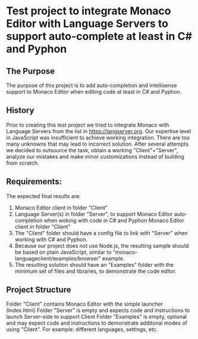# Test project to integrate Monaco Editor with Language Servers to support auto-complete at least in C# and Pyphon
## The Purpose
The purpose of this project is to add auto-completion and intellisense support to Monaco Editor when editing code at least in C# and Pyphon.

## History
Prior to creating this test project we tried to integrate Monaco with Language Servers from the list in https://langserver.org.
Our expertise level in JavaScript was insufficient to achieve working integration. 
There are too many unknowns that may lead to incorrect solution.
After several attempts we decided to outsource the task, obtain a working "Client"+"Server", analyze our mistakes and make minor customizations instead of building from scratch.

## Requirements: 
The expected final results are:
1. Monaco Editor client in folder "Client"
2. Language Server(s) in folder "Server", to support Monaco Editor auto-completion when woking with code in C# and Pyphon Monaco Editor client in folder "Client"
3. The "Client" folder should have a config file to link with "Server" when working with C# and Pyphon.
4. Because our project does not use Node.js, the resulting sample should be based on plain JavaScript, similar to "monaco-languageclient/examples/browser" example.
5. The resulting solution should have an "Examples" folder with the minimum set of files and libraries, to demonstrate the code editor.

## Project Structure
Folder "Client" contains Monaco Editor with the simple launcher (Index.html)
Folder "Server" is empty and expects code and instructions to launch Server-side to support Client
Folder "Examples" is empty, optional and may expect code and instructions to demonstrate additonal modes of using "Client". For example: different languages, settings, etc.
